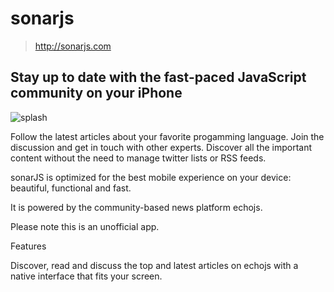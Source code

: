sonarjs
=======

> http://sonarjs.com

## Stay up to date with the fast-paced JavaScript community on your iPhone

![splash](https://github.com/damienklinnert/sonarjs/blob/master/Default.png)

Follow the latest articles about your favorite progamming language. Join the discussion and get in touch with other experts. Discover all the important content without the need to manage twitter lists or RSS feeds.

sonarJS is optimized for the best mobile experience on your device: beautiful, functional and fast.

It is powered by the community-based news platform echojs.

Please note this is an unofficial app.

Features

Discover, read and discuss the top and latest articles on echojs with a native interface that fits your screen.

